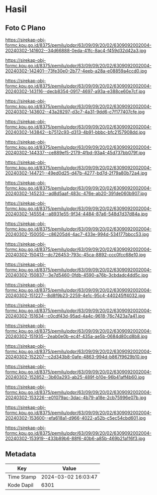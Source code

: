 # Hasil

## Foto C Plano

https://sirekap-obj-formc.kpu.go.id/8375/pemilu/pdpr/63/09/09/20/02/6309092002004-20240302-141602--34d66888-0eda-41fc-8ac4-f459d32d42a3.jpg

https://sirekap-obj-formc.kpu.go.id/8375/pemilu/pdpr/63/09/09/20/02/6309092002004-20240302-142401--73fe30e0-2b77-4eeb-a28a-e08859a4ccd0.jpg

https://sirekap-obj-formc.kpu.go.id/8375/pemilu/pdpr/63/09/09/20/02/6309092002004-20240302-143116--decb8354-0917-4697-a93a-e388ce60e7cf.jpg

https://sirekap-obj-formc.kpu.go.id/8375/pemilu/pdpr/63/09/09/20/02/6309092002004-20240302-143602--43a28297-d3c7-4a31-9dd6-c7f177407cfe.jpg

https://sirekap-obj-formc.kpu.go.id/8375/pemilu/pdpr/63/09/09/20/02/6309092002004-20240302-143842--b7512c93-d313-4b91-bbbc-bfc2157908dd.jpg

https://sirekap-obj-formc.kpu.go.id/8375/pemilu/pdpr/63/09/09/20/02/6309092002004-20240302-144337--ce889ef5-2179-4fbd-93a4-45d737bb079f.jpg

https://sirekap-obj-formc.kpu.go.id/8375/pemilu/pdpr/63/09/09/20/02/6309092002004-20240302-144721--49ed0d25-d47b-4277-bd7d-2f79a80b72a4.jpg

https://sirekap-obj-formc.kpu.go.id/8375/pemilu/pdpr/63/09/09/20/02/6309092002004-20240302-145233--ad8d5aaf-483c-476e-ab20-391de060b907.jpg

https://sirekap-obj-formc.kpu.go.id/8375/pemilu/pdpr/63/09/09/20/02/6309092002004-20240302-145554--a8931e55-9f34-4484-87a6-548d7d37d84a.jpg

https://sirekap-obj-formc.kpu.go.id/8375/pemilu/pdpr/63/09/09/20/02/6309092002004-20240302-150050--c86205d4-4ac7-433e-994d-534177bbcc53.jpg

https://sirekap-obj-formc.kpu.go.id/8375/pemilu/pdpr/63/09/09/20/02/6309092002004-20240302-150413--dc726453-793c-45ca-8892-ccc0fcc68e10.jpg

https://sirekap-obj-formc.kpu.go.id/8375/pemilu/pdpr/63/09/09/20/02/6309092002004-20240302-150837--3e7d5460-0fdb-4590-a76b-3cbdadc4dd5c.jpg

https://sirekap-obj-formc.kpu.go.id/8375/pemilu/pdpr/63/09/09/20/02/6309092002004-20240302-151227--8d8f9b23-2259-4e1c-95c4-440245ff4032.jpg

https://sirekap-obj-formc.kpu.go.id/8375/pemilu/pdpr/63/09/09/20/02/6309092002004-20240302-151634--c0cdf43d-95ad-4a4c-9618-76c7423a7a41.jpg

https://sirekap-obj-formc.kpu.go.id/8375/pemilu/pdpr/63/09/09/20/02/6309092002004-20240302-151935--2eab0e0b-ec4f-435a-ae5b-0684d80cd8b8.jpg

https://sirekap-obj-formc.kpu.go.id/8375/pemilu/pdpr/63/09/09/20/02/6309092002004-20240302-152207--c2d343b8-0afe-4863-994d-b867f9629b10.jpg

https://sirekap-obj-formc.kpu.go.id/8375/pemilu/pdpr/63/09/09/20/02/6309092002004-20240302-152852--3b60a293-ab25-489f-b10e-96b41aff4b60.jpg

https://sirekap-obj-formc.kpu.go.id/8375/pemilu/pdpr/63/09/09/20/02/6309092002004-20240302-153226--e01079ac-3dac-4b79-a18e-2cb75996e07b.jpg

https://sirekap-obj-formc.kpu.go.id/8375/pemilu/pdpr/63/09/09/20/02/6309092002004-20240302-153600--efa618a1-d966-4022-a52b-c5ec54cbd601.jpg

https://sirekap-obj-formc.kpu.go.id/8375/pemilu/pdpr/63/09/09/20/02/6309092002004-20240302-153919--433b89b6-88f6-40b6-a85b-469b21a116f3.jpg


## Metadata

| Key        | Value               |
| ---------- | ------------------- |
| Time Stamp | 2024-03-02 16:03:47 |
| Kode Dapil | 6301                |



